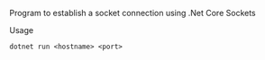 Program to establish a socket connection using .Net Core Sockets

Usage

`dotnet run <hostname> <port>`
